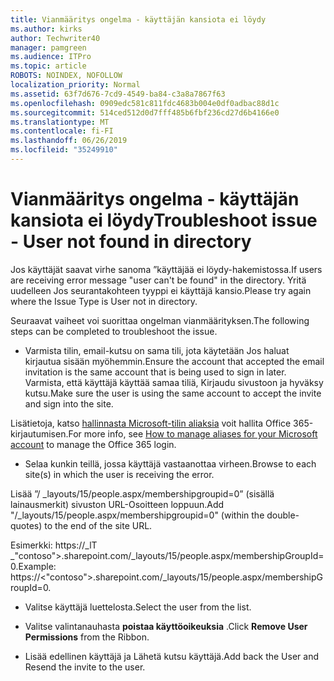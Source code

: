 ```yaml
---
title: Vianmääritys ongelma - käyttäjän kansiota ei löydy
ms.author: kirks
author: Techwriter40
manager: pamgreen
ms.audience: ITPro
ms.topic: article
ROBOTS: NOINDEX, NOFOLLOW
localization_priority: Normal
ms.assetid: 63f7d676-7cd9-4549-ba84-c3a8a7867f63
ms.openlocfilehash: 0909edc581c811fdc4683b004e0df0adbac88d1c
ms.sourcegitcommit: 514ced512d0d7fff485b6fbf236cd27d6b4166e0
ms.translationtype: MT
ms.contentlocale: fi-FI
ms.lasthandoff: 06/26/2019
ms.locfileid: "35249910"
---
```

# <a name="troubleshoot-issue---user-not-found-in-directory"></a><span data-ttu-id="d176d-102">Vianmääritys ongelma - käyttäjän kansiota ei löydy</span><span class="sxs-lookup"><span data-stu-id="d176d-102">Troubleshoot issue - User not found in directory</span></span>

<span data-ttu-id="d176d-103">Jos käyttäjät saavat virhe sanoma ”käyttäjää ei löydy-hakemistossa.</span><span class="sxs-lookup"><span data-stu-id="d176d-103">If users are receiving error message "user can't be found" in the directory.</span></span> <span data-ttu-id="d176d-104">Yritä uudelleen Jos seurantakohteen tyyppi ei käyttäjä kansio.</span><span class="sxs-lookup"><span data-stu-id="d176d-104">Please try again where the Issue Type is User not in directory.</span></span>

<span data-ttu-id="d176d-105">Seuraavat vaiheet voi suorittaa ongelman vianmäärityksen.</span><span class="sxs-lookup"><span data-stu-id="d176d-105">The following steps can be completed to troubleshoot the issue.</span></span>

- <span data-ttu-id="d176d-106">Varmista tilin, email-kutsu on sama tili, jota käytetään Jos haluat kirjautua sisään myöhemmin.</span><span class="sxs-lookup"><span data-stu-id="d176d-106">Ensure the account that accepted the email invitation is the same account that is being used to sign in later.</span></span> <span data-ttu-id="d176d-107">Varmista, että käyttäjä käyttää samaa tiliä, Kirjaudu sivustoon ja hyväksy kutsu.</span><span class="sxs-lookup"><span data-stu-id="d176d-107">Make sure the user is using the same account to accept the invite and sign into the site.</span></span> 

<span data-ttu-id="d176d-108">Lisätietoja, katso [hallinnasta Microsoft-tilin aliaksia</a> voit hallita Office 365-kirjautumisen](https://support.microsoft.com/help/12407/microsoft-account-how-to-manage-aliases).</span><span class="sxs-lookup"><span data-stu-id="d176d-108">For more info, see [How to manage aliases for your Microsoft account</a> to manage the Office 365 login](https://support.microsoft.com/help/12407/microsoft-account-how-to-manage-aliases).</span></span> 

- <span data-ttu-id="d176d-109">Selaa kunkin teillä, jossa käyttäjä vastaanottaa virheen.</span><span class="sxs-lookup"><span data-stu-id="d176d-109">Browse to each site(s) in which the user is receiving the error.</span></span> 

<span data-ttu-id="d176d-110">Lisää ”/ _layouts/15/people.aspx/membershipgroupid=0” (sisällä lainausmerkit) sivuston URL-Osoitteen loppuun.</span><span class="sxs-lookup"><span data-stu-id="d176d-110">Add "/_layouts/15/people.aspx/membershipgroupid=0" (within the double-quotes) to the end of the site URL.</span></span> 

<span data-ttu-id="d176d-111">Esimerkki: https://_lT _"contoso">.sharepoint.com/_layouts/15/people.aspx/membershipGroupId=0.</span><span class="sxs-lookup"><span data-stu-id="d176d-111">Example: https://<"contoso">.sharepoint.com/_layouts/15/people.aspx/membershipGroupId=0.</span></span>

- <span data-ttu-id="d176d-112">Valitse käyttäjä luettelosta.</span><span class="sxs-lookup"><span data-stu-id="d176d-112">Select the user from the list.</span></span>

- <span data-ttu-id="d176d-113">Valitse valintanauhasta **poistaa käyttöoikeuksia** .</span><span class="sxs-lookup"><span data-stu-id="d176d-113">Click **Remove User Permissions** from the Ribbon.</span></span> 
-  <span data-ttu-id="d176d-114">Lisää edellinen käyttäjä ja Lähetä kutsu käyttäjä.</span><span class="sxs-lookup"><span data-stu-id="d176d-114">Add back the User and Resend the invite to the user.</span></span>

